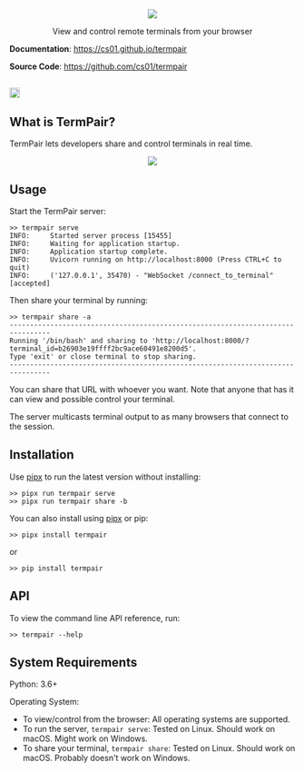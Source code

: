 <div style="text-align: center">
    <img src="https://github.com/cs01/termpair/raw/master/termpair/frontend_src/src/logo.png"/>
    <p>View and control remote terminals from your browser</p>

</div>

**Documentation**: https://cs01.github.io/termpair

**Source Code**: https://github.com/cs01/termpair

## <a href="https://badge.fury.io/py/termpair"><img src="https://badge.fury.io/py/termpair.svg" alt="PyPI version" height="18"></a>

## What is TermPair?

TermPair lets developers share and control terminals in real time.

<div style="text-align: center">
   <a href="https://github.com/cs01/termpair/raw/master/termpair_browser.gif"> <img src="https://github.com/cs01/termpair/raw/master/termpair_browser.gif"/></a>
</div>

## Usage

Start the TermPair server:

```
>> termpair serve
INFO:     Started server process [15455]
INFO:     Waiting for application startup.
INFO:     Application startup complete.
INFO:     Uvicorn running on http://localhost:8000 (Press CTRL+C to quit)
INFO:     ('127.0.0.1', 35470) - "WebSocket /connect_to_terminal" [accepted]
```

Then share your terminal by running:

```
>> termpair share -a
--------------------------------------------------------------------------------
Running '/bin/bash' and sharing to 'http://localhost:8000/?terminal_id=b26903e19ffff2bc9ace60491e8200d5'.
Type 'exit' or close terminal to stop sharing.
--------------------------------------------------------------------------------
```

You can share that URL with whoever you want. Note that anyone that has it can view and possible control your terminal.

The server multicasts terminal output to as many browsers that connect to the session.

## Installation

Use [pipx](https://github.com/pipxproject/pipx) to run the latest version without installing:

```
>> pipx run termpair serve
>> pipx run termpair share -b
```

You can also install using [pipx](https://github.com/pipxproject/pipx) or pip:

```
>> pipx install termpair
```

or

```
>> pip install termpair
```

## API

To view the command line API reference, run:

```
>> termpair --help
```

## System Requirements

Python: 3.6+

Operating System:

- To view/control from the browser: All operating systems are supported.
- To run the server, `termpair serve`: Tested on Linux. Should work on macOS. Might work on Windows.
- To share your terminal, `termpair share`: Tested on Linux. Should work on macOS. Probably doesn't work on Windows.
